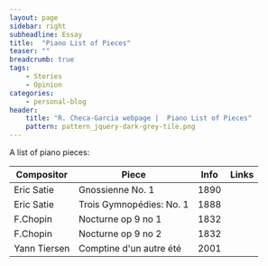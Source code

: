 ```yaml
---
layout: page
sidebar: right
subheadline: Essay
title:  "Piano List of Pieces"
teaser: ""
breadcrumb: true
tags:
    - Stories
    - Opinion
categories:
    - personal-blog
header:
    title: "R. Checa-Garcia webpage |  Piano List of Pieces"
    pattern: pattern_jquery-dark-grey-tile.png
---
```


A list of piano pieces:

Compositor   | Piece                    | Info     | Links    |
------------ | ------------------------ | -------- | -------- |
Eric Satie   | Gnossienne No. 1         |  1890    |          |
Eric Satie   | Trois Gymnopédies: No. 1 |  1888    |          |
F.Chopin     | Nocturne op 9 no 1       |  1832    |          |
F.Chopin     | Nocturne op 9 no 2       |  1832    |          |
Yann Tiersen | Comptine d'un autre été  |  2001    |          |



